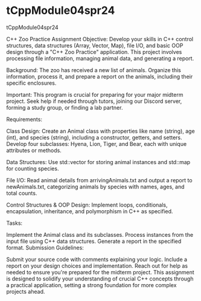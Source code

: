 # tCppModule04spr24
tCppModule04spr24

C++ Zoo Practice Assignment
Objective:
Develop your skills in C++ control structures, data structures (Array, Vector, Map), file I/O, and basic OOP design through a "C++ Zoo Practice" application. This project involves processing file information, managing animal data, and generating a report.

Background:
The zoo has received a new list of animals. Organize this information, process it, and prepare a report on the animals, including their specific enclosures.

Important:
This program is crucial for preparing for your major midterm project. Seek help if needed through tutors, joining our Discord server, forming a study group, or finding a lab partner.

Requirements:

Class Design:
Create an Animal class with properties like name (string), age (int), and species (string), including a constructor, getters, and setters.
Develop four subclasses: Hyena, Lion, Tiger, and Bear, each with unique attributes or methods.

Data Structures:
Use std::vector for storing animal instances and std::map for counting species.

File I/O:
Read animal details from arrivingAnimals.txt and output a report to newAnimals.txt, categorizing animals by species with names, ages, and total counts.

Control Structures & OOP Design:
Implement loops, conditionals, encapsulation, inheritance, and polymorphism in C++ as specified.

Tasks:

Implement the Animal class and its subclasses.
Process instances from the input file using C++ data structures.
Generate a report in the specified format.
Submission Guidelines:

Submit your source code with comments explaining your logic.
Include a report on your design choices and implementation.
Reach out for help as needed to ensure you're prepared for the midterm project.
This assignment is designed to solidify your understanding of crucial C++ concepts through a practical application, setting a strong foundation for more complex projects ahead.
